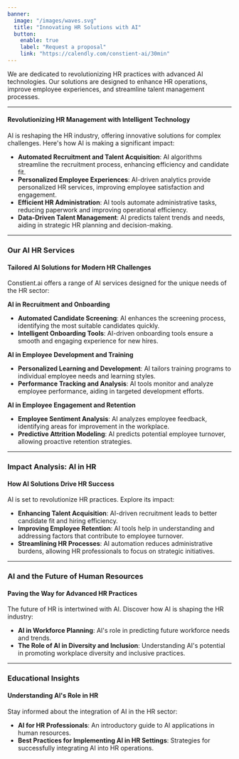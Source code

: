 ```yaml
---
banner:
  image: "/images/waves.svg"
  title: "Innovating HR Solutions with AI"
  button:
    enable: true
    label: "Request a proposal"
    link: "https://calendly.com/constient-ai/30min"
---
```


We are dedicated to revolutionizing HR practices with advanced AI technologies. Our solutions are designed to enhance HR operations, improve employee experiences, and streamline talent management processes.

---

#### Revolutionizing HR Management with Intelligent Technology

AI is reshaping the HR industry, offering innovative solutions for complex challenges. Here's how AI is making a significant impact:

- **Automated Recruitment and Talent Acquisition**: AI algorithms streamline the recruitment process, enhancing efficiency and candidate fit.
- **Personalized Employee Experiences**: AI-driven analytics provide personalized HR services, improving employee satisfaction and engagement.
- **Efficient HR Administration**: AI tools automate administrative tasks, reducing paperwork and improving operational efficiency.
- **Data-Driven Talent Management**: AI predicts talent trends and needs, aiding in strategic HR planning and decision-making.

---

### Our AI HR Services

#### Tailored AI Solutions for Modern HR Challenges

Constient.ai offers a range of AI services designed for the unique needs of the HR sector:

**AI in Recruitment and Onboarding**

- **Automated Candidate Screening**: AI enhances the screening process, identifying the most suitable candidates quickly.
- **Intelligent Onboarding Tools**: AI-driven onboarding tools ensure a smooth and engaging experience for new hires.

**AI in Employee Development and Training**

- **Personalized Learning and Development**: AI tailors training programs to individual employee needs and learning styles.
- **Performance Tracking and Analysis**: AI tools monitor and analyze employee performance, aiding in targeted development efforts.

**AI in Employee Engagement and Retention**

- **Employee Sentiment Analysis**: AI analyzes employee feedback, identifying areas for improvement in the workplace.
- **Predictive Attrition Modeling**: AI predicts potential employee turnover, allowing proactive retention strategies.

---

### Impact Analysis: AI in HR

#### How AI Solutions Drive HR Success

AI is set to revolutionize HR practices. Explore its impact:

- **Enhancing Talent Acquisition**: AI-driven recruitment leads to better candidate fit and hiring efficiency.
- **Improving Employee Retention**: AI tools help in understanding and addressing factors that contribute to employee turnover.
- **Streamlining HR Processes**: AI automation reduces administrative burdens, allowing HR professionals to focus on strategic initiatives.

---

### AI and the Future of Human Resources

#### Paving the Way for Advanced HR Practices

The future of HR is intertwined with AI. Discover how AI is shaping the HR industry:

- **AI in Workforce Planning**: AI's role in predicting future workforce needs and trends.
- **The Role of AI in Diversity and Inclusion**: Understanding AI's potential in promoting workplace diversity and inclusive practices.

---

### Educational Insights

#### Understanding AI's Role in HR

Stay informed about the integration of AI in the HR sector:

- **AI for HR Professionals**: An introductory guide to AI applications in human resources.
- **Best Practices for Implementing AI in HR Settings**: Strategies for successfully integrating AI into HR operations.
